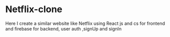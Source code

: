 # Netflix-clone
Here I create a similar website  like  Netflix  using React js and cs for frontend and firebase for backend, user auth ,signUp and signIn
